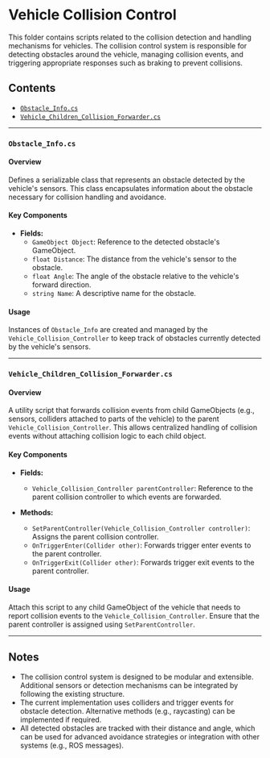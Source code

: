 # Vehicle Collision Control

This folder contains scripts related to the collision detection and handling mechanisms for vehicles. The collision control system is responsible for detecting obstacles around the vehicle, managing collision events, and triggering appropriate responses such as braking to prevent collisions.

## Contents

- [`Obstacle_Info.cs`](#obstacle_infocs)
- [`Vehicle_Children_Collision_Forwarder.cs`](#vehicle_children_collision_forwardercs)


---

### `Obstacle_Info.cs`

#### Overview

Defines a serializable class that represents an obstacle detected by the vehicle's sensors. This class encapsulates information about the obstacle necessary for collision handling and avoidance.

#### Key Components

- **Fields:**
  - `GameObject Object`: Reference to the detected obstacle's GameObject.
  - `float Distance`: The distance from the vehicle's sensor to the obstacle.
  - `float Angle`: The angle of the obstacle relative to the vehicle's forward direction.
  - `string Name`: A descriptive name for the obstacle.

#### Usage

Instances of `Obstacle_Info` are created and managed by the `Vehicle_Collision_Controller` to keep track of obstacles currently detected by the vehicle's sensors.

---

### `Vehicle_Children_Collision_Forwarder.cs`

#### Overview

A utility script that forwards collision events from child GameObjects (e.g., sensors, colliders attached to parts of the vehicle) to the parent `Vehicle_Collision_Controller`. This allows centralized handling of collision events without attaching collision logic to each child object.

#### Key Components

- **Fields:**
  - `Vehicle_Collision_Controller parentController`: Reference to the parent collision controller to which events are forwarded.

- **Methods:**
  - `SetParentController(Vehicle_Collision_Controller controller)`: Assigns the parent collision controller.
  - `OnTriggerEnter(Collider other)`: Forwards trigger enter events to the parent controller.
  - `OnTriggerExit(Collider other)`: Forwards trigger exit events to the parent controller.

#### Usage

Attach this script to any child GameObject of the vehicle that needs to report collision events to the `Vehicle_Collision_Controller`. Ensure that the parent controller is assigned using `SetParentController`.

---

## Notes

- The collision control system is designed to be modular and extensible. Additional sensors or detection mechanisms can be integrated by following the existing structure.
- The current implementation uses colliders and trigger events for obstacle detection. Alternative methods (e.g., raycasting) can be implemented if required.
- All detected obstacles are tracked with their distance and angle, which can be used for advanced avoidance strategies or integration with other systems (e.g., ROS messages).

